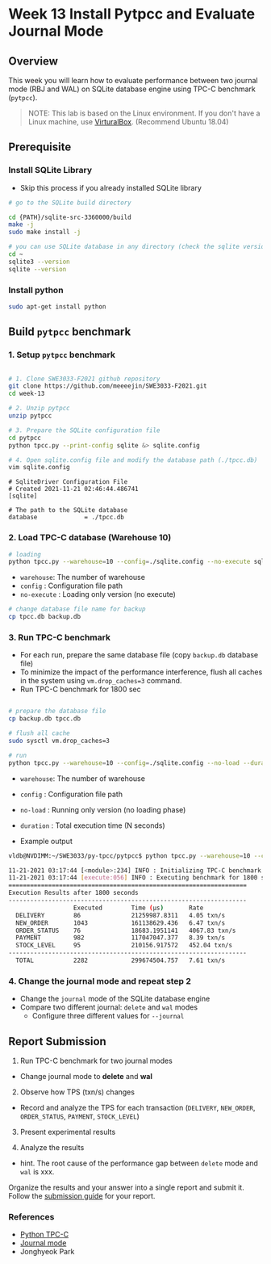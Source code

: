 # Week 13 Install Pytpcc and Evaluate Journal Mode

## Overview

This week you will learn how to evaluate performance between two journal mode (RBJ and WAL) on SQLite database engine using TPC-C benchmark (`pytpcc`).

> NOTE: This lab is based on the Linux environment. If you don't have a Linux machine, use [VirturalBox](https://www.virtualbox.org/). (Recommend Ubuntu 18.04)

## Prerequisite
 
### Install SQLite Library
- Skip this process if you already installed SQLite library

```bash
# go to the SQLite build directory 

cd {PATH}/sqlite-src-3360000/build
make -j
sudo make install -j 

# you can use SQLite database in any directory (check the sqlite version with one of the commands below)
cd ~
sqlite3 --version 
sqlite --version

```

### Install python

```bash
sudo apt-get install python
```

## Build `pytpcc` benchmark

### 1. Setup `pytpcc` benchmark

```bash

# 1. Clone SWE3033-F2021 github repository
git clone https://github.com/meeeejin/SWE3033-F2021.git
cd week-13

# 2. Unzip pytpcc
unzip pytpcc

# 3. Prepare the SQLite configuration file
cd pytpcc
python tpcc.py --print-config sqlite &> sqlite.config

# 4. Open sqlite.config file and modify the database path (./tpcc.db)
vim sqlite.config
```

```
# SqliteDriver Configuration File
# Created 2021-11-21 02:46:44.486741
[sqlite]

# The path to the SQLite database
database             = ./tpcc.db
```

### 2. Load TPC-C database (Warehouse 10)

```bash
# loading
python tpcc.py --warehouse=10 --config=./sqlite.config --no-execute sqlite
```

- `warehouse`: The number of warehouse 
- `config` : Configuration file path
- `no-execute` : Loading only version (no execute)

```bash
# change database file name for backup
cp tpcc.db backup.db
```

### 3. Run TPC-C benchmark

- For each run, prepare the same database file (copy `backup.db` database file)
- To minimize the impact of the performance interference, flush all caches in the system using `vm.drop_caches=3` command.
- Run TPC-C benchmark for 1800 sec

```bash

# prepare the database file
cp backup.db tpcc.db

# flush all cache
sudo sysctl vm.drop_caches=3

# run
python tpcc.py --warehouse=10 --config=./sqlite.config --no-load --duration=1800 --journal=wal sqlite

```
- `warehouse`: The number of warehouse 
- `config` : Configuration file path
- `no-load` : Running only version (no loading phase)
- `duration` : Total execution time (N seconds)

- Example output
```bash
vldb@NVDIMM:~/SWE3033/py-tpcc/pytpcc$ python tpcc.py --warehouse=10 --config=./sqlite.config --no-load --duration=1800 --journal=wal sqlite

11-21-2021 03:17:44 [<module>:234] INFO : Initializing TPC-C benchmark using SqliteDriver
11-21-2021 03:17:44 [execute:056] INFO : Executing benchmark for 1800 seconds
==================================================================
Execution Results after 1800 seconds
------------------------------------------------------------------
                  Executed        Time (µs)       Rate
  DELIVERY        86              21259987.8311   4.05 txn/s
  NEW_ORDER       1043            161138629.436   6.47 txn/s
  ORDER_STATUS    76              18683.1951141   4067.83 txn/s
  PAYMENT         982             117047047.377   8.39 txn/s
  STOCK_LEVEL     95              210156.917572   452.04 txn/s
------------------------------------------------------------------
  TOTAL           2282            299674504.757   7.61 txn/s
```

### 4. Change the journal mode and repeat step 2

- Change the `journal` mode of the SQLite database engine 
- Compare two different journal: `delete` and `wal` modes
  - Configure three different values for `--journal` 

## Report Submission

1. Run TPC-C benchmark for two journal modes
  - Change journal mode to **delete** and **wal**

2. Observe how TPS (txn/s) changes 
  - Record and analyze the TPS for each transaction (`DELIVERY`, `NEW_ORDER`, `ORDER_STATUS`, `PAYMENT`, `STOCK_LEVEL`)

3. Present experimental results

4. Analyze the results
  - hint. The root cause of the performance gap between `delete` mode and `wal` is xxx.

Organize the results and your answer into a single report and submit it. 
Follow the [submission guide](../report-submission-guide.md) for your report.


### References
- [Python TPC-C](https://github.com/apavlo/py-tpcc)
- [Journal mode](https://www.sqlite.org/pragma.html#pragma_journal_mode)
- Jonghyeok Park
